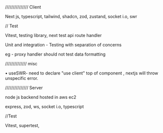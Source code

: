 /////////////// Client

Next js, typescript, tailwind, shadcn, zod, zustand, socket i.o, swr

// Test

Vitest, testing library, next test api route handler

Unit and integration -
Testing with separation of concerns

eg - proxy handler should not test data formatting

////////////// misc

• useSWR- need to declare "use client" top of component , nextjs will throw unspecific error.

/////////////// Server

node js backend hosted in aws ec2

express, zod, ws, socket i.o, typescript

//Test

Vitest, supertest,
